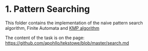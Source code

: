 # 1. Pattern Searching
This folder contains the implementation of the naive pattern search algorithm, Finite Automata and [KMP algorithm](https://en.wikipedia.org/wiki/Knuth%E2%80%93Morris%E2%80%93Pratt_algorithm)

The content of the task is on the page: https://github.com/apohllo/tekstowe/blob/master/search.md